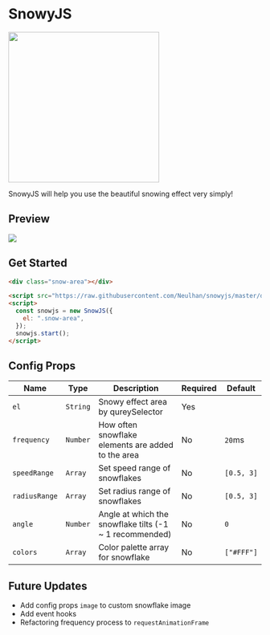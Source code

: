 # SnowyJS

<img src="https://raw.githubusercontent.com/Neulhan/snowyjs/master/example/logo.svg" width="300"/>

SnowyJS will help you use the beautiful snowing effect very simply!

## Preview

<img src="https://raw.githubusercontent.com/Neulhan/snowyjs/master/example/preview.png" />

## Get Started

```html
<div class="snow-area"></div>

<script src="https://raw.githubusercontent.com/Neulhan/snowyjs/master/dist/bundle.js"></script>
<script>
  const snowjs = new SnowJS({
    el: ".snow-area",
  });
  snowjs.start();
</script>
```

## Config Props

| Name          | Type     | Description                                             | Required | Default    |
| ------------- | -------- | ------------------------------------------------------- | -------- | ---------- |
| `el`          | `String` | Snowy effect area by qureySelector                      | Yes      |            |
| `frequency`   | `Number` | How often snowflake elements are added to the area      | No       | `20`ms     |
| `speedRange`  | `Array`  | Set speed range of snowflakes                           | No       | `[0.5, 3]` |
| `radiusRange` | `Array`  | Set radius range of snowflakes                          | No       | `[0.5, 3]` |
| `angle`       | `Number` | Angle at which the snowflake tilts (-1 ~ 1 recommended) | No       | `0`        |
| `colors`      | `Array`  | Color palette array for snowflake                       | No       | `["#FFF"]` |

## Future Updates

- Add config props `image` to custom snowflake image
- Add event hooks
- Refactoring frequency process to `requestAnimationFrame`
